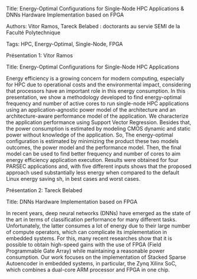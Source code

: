 Title: Energy-Optimal Configurations for Single-Node HPC Applications & DNNs Hardware Implementation based on FPGA

Authors: Vitor Ramos, Tareck Belabed : doctorants au servie SEMI de la Faculté Polytechnique

Tags: HPC, Energy-Optimal, Single-Node, FPGA

Présentation 1: Vitor Ramos

Title: Energy-Optimal Configurations for Single-Node HPC Applications

Energy efficiency is a growing concern for modern computing, especially for HPC due to operational costs and the environmental impact, considering that processors have an important role in this energy consumption. In this presentation, we show a methodology developed to find energy-optimal frequency and number of active cores to run single-node HPC applications using an application-agnostic power model of the architecture and an architecture-aware performance model of the application. We characterize the application performance using Support Vector Regression. Besides that, the power consumption is estimated by modeling CMOS dynamic and static power without knowledge of the application. So, The energy-optimal configuration is estimated by minimizing the product these two models outcomes, the power model and the performance model. Then, the final model can be used to find better frequency and number of cores to aim energy efficiency application execution. Results were obtained for four PARSEC applications and, with five different inputs shows that the proposed approach used substantially less energy when compared to the default Linux energy saving sh, in best cases and worst cases.

Présentation 2: Tareck Belabed

Title: DNNs Hardware Implementation based on FPGA

In recent years, deep neural networks (DNNs) have emerged as the state of the art in terms of
classification performance for many different tasks. Unfortunately, the latter consumes a lot of energy due to their large number of compute operators, which can complicate its implementation in embedded systems. For this, many recent researches show that it is possible to obtain high-speed gains with the use of FPGA (Field Programmable Gate Array) while maintaining a reasonable power consumption. Our work focuses on the implementation of Stacked Sparse Autoencoder in embedded systems, in particular, the Zynq Xilinx SoC, which combines a dual-core ARM processor and FPGA in one chip.